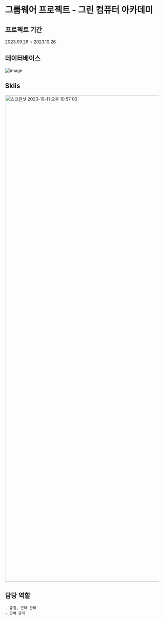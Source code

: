 # 그룹웨어 프로젝트 - 그린 컴퓨터 아카데미

## 프로젝트 기간
2023.09.26 ~ 2023.10.26

## 데이터베이스
![image](https://github.com/shengu9/Team_Project_2/assets/133622380/6e12ef35-c4f0-4dc8-ad5d-6db73fe8c7d5)


## Skiis
<img width="1588" alt="스크린샷 2023-10-11 오후 10 57 03" src="https://github.com/AHNYUNKI/Team_Project/assets/121776373/b081b2b1-b914-4caf-a09d-089a88065c11">

## 담당 역할
	- 출결, 근태 관리
	- 급여 관리

